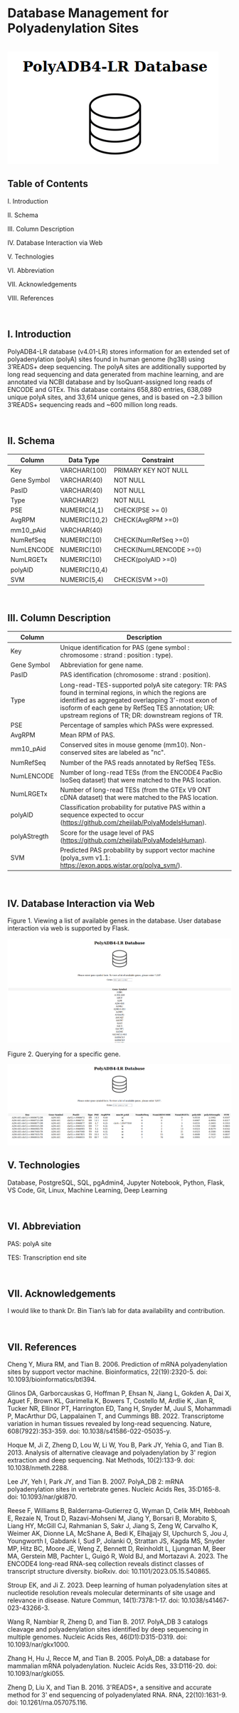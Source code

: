 # Database Management for Polyadenylation Sites


<br>

<img src="figure/polyadb4_lr.png" margin-left: auto margin-right: auto >


<br>

## Table of Contents

I. Introduction

II. Schema

III. Column Description

IV. Database Interaction via Web

V. Technologies

VI. Abbreviation

VII. Acknowledgements

VIII. References


<br>

## I. Introduction

PolyADB4-LR database (v4.01-LR) stores information for an extended set of polyadenylation (polyA) sites found in human genome (hg38) using 3’READS+ deep sequencing.  The polyA sites are additionally supported by long read sequencing and data generated from machine learning, and are annotated via NCBI database and by IsoQuant-assigned long reads of ENCODE and GTEx.  This database contains 658,880 entries, 638,089 unique polyA sites, and 33,614 unique genes, and is based on ~2.3 billion 3’READS+ sequencing reads and ~600 million long reads.


<br>

## II. Schema

| Column | Data Type | Constraint |
| ---- | ---- | ---- |
|Key |VARCHAR(100) |PRIMARY KEY NOT NULL |
|Gene Symbol |VARCHAR(40) |NOT NULL |
|PasID |VARCHAR(40) |NOT NULL |
|Type |VARCHAR(2) |NOT NULL |
|PSE |NUMERIC(4,1) |CHECK(PSE >= 0) |
|AvgRPM |NUMERIC(10,2) |CHECK(AvgRPM >=0) |
|mm10_pAid |VARCHAR(40) | |
|NumRefSeq |NUMERIC(10) |CHECK(NumRefSeq >=0) |
|NumLENCODE |NUMERIC(10) |CHECK(NumLRENCODE >=0) |
|NumLRGETx |NUMERIC(10) |CHECK(polyAID >=0) |
|polyAID |NUMERIC(10,4) | |
|SVM |NUMERIC(5,4) |CHECK(SVM >=0) |


<br>

## III. Column Description

| Column | Description |
| ---- | ---- |
|Key |Unique identification for PAS (gene symbol : chromosome : strand : position : type). |
|Gene Symbol |Abbreviation for gene name. |
|PasID |PAS identification (chromosome : strand : position). |
|Type |Long-read-TES-supported polyA site category: TR: PAS found in terminal regions, in which the regions are identified as aggregated overlapping 3’-most exon of isoform of each gene by RefSeq TES annotation; UR: upstream regions of TR;  DR: downstream regions of TR. |
|PSE |Percentage of samples which PASs were expressed. |
|AvgRPM |Mean RPM of PAS. |
|mm10_pAid |Conserved sites in mouse genome (mm10). Non-conserved sites are labeled as "nc". |
|NumRefSeq |Number of the PAS reads annotated by RefSeq TESs. |
|NumLENCODE |Number of long-read TESs (from the ENCODE4 PacBio IsoSeq dataset) that were matched to the PAS location. |
|NumLRGETx |Number of long-read TESs (from the GTEx V9 ONT cDNA dataset) that were matched to the PAS location. |
|polyAID |Classification probability for putative PAS within a sequence expected to occur (https://github.com/zhejilab/PolyaModelsHuman). |
|polyAStregth |Score for the usage level of PAS (https://github.com/zhejilab/PolyaModelsHuman). |
|SVM |Predicted PAS probability by support vector machine (polya_svm v1.1: https://exon.apps.wistar.org/polya_svm/). |


<br>

## IV. Database Interaction via Web

Figure 1.  Viewing a list of available genes in the database.  User database interaction via web is supported by Flask.

<img src="figure/gene_list.png" >

<br>

Figure 2.  Querying for a specific gene.

<img src="figure/query_gene.png" >


<br>

## V. Technologies

Database, PostgreSQL, SQL, pgAdmin4, Jupyter Notebook, Python, Flask, VS Code, Git, Linux, Machine Learning, Deep Learning


<br>

## VI. Abbreviation

PAS: polyA site <br>

TES: Transcription end site


<br>

## VII. Acknowledgements

I would like to thank Dr. Bin Tian’s lab for data availability and contribution.


<br>

## VII. References

Cheng Y, Miura RM, and Tian B.  2006.  Prediction of mRNA polyadenylation sites by support vector machine.  Bioinformatics, 22(19):2320-5.  doi: 10.1093/bioinformatics/btl394.

Glinos DA, Garborcauskas G, Hoffman P, Ehsan N, Jiang L, Gokden A, Dai X, Aguet F, Brown KL, Garimella K, Bowers T, Costello M, Ardlie K, Jian R, Tucker NR, Ellinor PT, Harrington ED, Tang H, Snyder M, Juul S, Mohammadi P, MacArthur DG, Lappalainen T, and Cummings BB.  2022.  Transcriptome variation in human tissues revealed by long-read sequencing.  Nature, 608(7922):353-359.  doi: 10.1038/s41586-022-05035-y.

Hoque M, Ji Z, Zheng D, Lou W, Li W, You B, Park JY, Yehia G, and Tian B.  2013.  Analysis of alternative cleavage and polyadenylation by 3' region extraction and deep sequencing.  Nat Methods, 10(2):133-9.  doi: 10.1038/nmeth.2288.

Lee JY, Yeh I, Park JY, and Tian B.  2007.  PolyA_DB 2: mRNA polyadenylation sites in vertebrate genes.  Nucleic Acids Res, 35:D165-8.  doi: 10.1093/nar/gkl870.

Reese F, Williams B, Balderrama-Gutierrez G, Wyman D, Celik MH, Rebboah E, Rezaie N, Trout D, Razavi-Mohseni M, Jiang Y, Borsari B, Morabito S, Liang HY, McGill CJ, Rahmanian S, Sakr J, Jiang S, Zeng W, Carvalho K, Weimer AK, Dionne LA, McShane A, Bedi K, Elhajjajy SI, Upchurch S, Jou J, Youngworth I, Gabdank I, Sud P, Jolanki O, Strattan JS, Kagda MS, Snyder MP, Hitz BC, Moore JE, Weng Z, Bennett D, Reinholdt L, Ljungman M, Beer MA, Gerstein MB, Pachter L, Guigó R, Wold BJ, and Mortazavi A.  2023.  The ENCODE4 long-read RNA-seq collection reveals distinct classes of transcript structure diversity.  bioRxiv.  doi: 10.1101/2023.05.15.540865.

Stroup EK, and Ji Z. 2023. Deep learning of human polyadenylation sites at nucleotide resolution reveals molecular determinants of site usage and relevance in disease. Nature Commun, 14(1):7378:1-17.  doi: 10.1038/s41467-023-43266-3.

Wang R, Nambiar R, Zheng D, and Tian B.  2017.  PolyA_DB 3 catalogs cleavage and polyadenylation sites identified by deep sequencing in multiple genomes.  Nucleic Acids Res, 46(D1):D315-D319.  doi: 10.1093/nar/gkx1000.

Zhang H, Hu J, Recce M, and Tian B.  2005.  PolyA_DB: a database for mammalian mRNA polyadenylation.  Nucleic Acids Res, 33:D116-20.  doi: 10.1093/nar/gki055.

Zheng D, Liu X, and Tian B.  2016.  3'READS+, a sensitive and accurate method for 3' end sequencing of polyadenylated RNA.  RNA, 22(10):1631-9.  doi: 10.1261/rna.057075.116.



